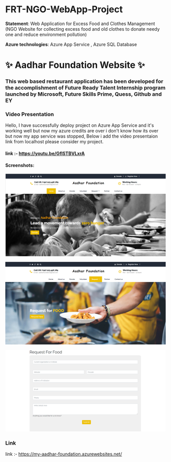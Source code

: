 # FRT-NGO-WebApp-Project
**Statement**: Web Application for Excess Food and Clothes Management (NGO Website for collecting excess food and old clothes to donate needy one and reduce environment pollution)

**Azure technologies**: Azure App Service , Azure SQL Database

# ✨ Aadhar Foundation Website  ✨

### This web based restaurant application has been developed for the accomplishment of Future Ready Talent Internship program launched by Microsoft, Future Skills Prime, Quess, Github and EY

### Video Presentation
Hello, I have successfully deploy project on Azure App Service and it's working well but now my azure credits are over i don't know how its over but now my app service was stopped, Below i add the video presentaion link from localhost please consider my project.
#### link :- https://youtu.be/GflSTBVLxrA


#### Screenshots:
![NGO website project](https://github.com/abhibarkade111/FRT-NGO-WebApp-Project/blob/master/screenshot1.png?raw=true)

![NGO website project](https://github.com/abhibarkade111/FRT-NGO-WebApp-Project/blob/master/screenshot2.png?raw=true)

![NGO website project](https://github.com/abhibarkade111/FRT-NGO-WebApp-Project/blob/master/screenshot3.png?raw=true)


### Link
link :- https://my-aadhar-foundation.azurewebsites.net/
